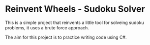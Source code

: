 # Reinvent Wheels - Sudoku Solver

This is a simple project that reinvents a little tool for solveing sudoku problems, it uses a brute force approach.

The aim for this project is to practice writing code using C#.
